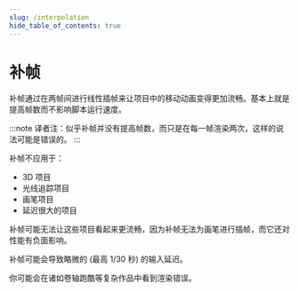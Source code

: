 ```yaml
---
slug: /interpolation
hide_table_of_contents: true
---
```


# 补帧

补帧通过在两帧间进行线性插帧来让项目中的移动动画变得更加流畅。基本上就是提高帧数而不影响脚本运行速度。

:::note
译者注：似乎补帧并没有提高帧数，而只是在每一帧渲染两次，这样的说法可能是错误的。
:::

补帧不应用于：

 - 3D 项目
 - 光线追踪项目
 - 画笔项目
 - 延迟很大的项目

补帧可能无法让这些项目看起来更流畅，因为补帧无法为画笔进行插帧，而它还对性能有负面影响。

补帧可能会导致略微的 (最高 1/30 秒) 的输入延迟。

你可能会在诸如卷轴跑酷等复杂作品中看到渲染错误。
